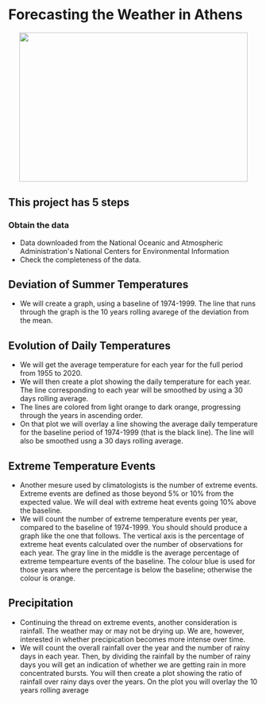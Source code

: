 # Forecasting the Weather in Athens

<p align="center">
  <img width="460" height="300" src="https://user-images.githubusercontent.com/20301691/178126272-e0061f16-ee79-46d1-928b-5bd4fdc81c9e.jpg">
</p>

## This project has 5 steps 

### Obtain the data
- Data downloaded from the National Oceanic and Atmospheric Administration's National Centers for Environmental Information
- Check the completeness of the data.

## Deviation of Summer Temperatures
- We will create a graph, using a baseline of 1974-1999. The line that runs through the graph is the 10 years rolling avarege of the deviation from the mean.


## Evolution of Daily Temperatures
- We will get the average temperature for each year for the full period from 1955 to 2020. 
- We will then create a plot showing the daily temperature for each year. The line corresponding to each year will be smoothed by using a 30 days rolling average. 
- The lines are colored from light orange to dark orange, progressing through the years in ascending order.
- On that plot we will overlay a line showing the average daily temperature for the baseline period of 1974-1999 (that is the black line). The line will also be smoothed usng a 30 days rolling average.

## Extreme Temperature Events
- Another mesure used by climatologists is the number of extreme events. Extreme events are defined as those beyond 5% or 10% from the expected value. We will deal with extreme heat events going 10% above the baseline.
- We will count the number of extreme temperature events per year, compared to the baseline of 1974-1999. You should should produce a graph like the one that follows. The vertical axis is the percentage of extreme heat events calculated over the number of observations for each year. The gray line in the middle is the average percentage of extreme tempearture events of the baseline. The colour blue is used for those years where the percentage is below the baseline; otherwise the colour is orange.

## Precipitation

- Continuing the thread on extreme events, another consideration is rainfall. The weather may or may not be drying up. We are, however, interested in whether precipication becomes more intense over time.
- We will count the overall rainfall over the year and the number of rainy days in each year. Then, by dividing the rainfall by the number of rainy days you will get an indication of whether we are getting rain in more concentrated bursts. You will then create a plot showing the ratio of rainfall over rainy days over the years. On the plot you will overlay the 10 years rolling average
